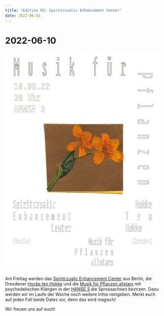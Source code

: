 ```yaml
---
title: "Edition 03: Spiritczualic Enhancement Center"
date: 2022-06-03
---
```


# 2022-06-10

![](/220610.jpg)

Am Freitag werden das [Spiritczualic Enhancement Center](https://www.enhancement.center) aus Berlin, die Dresdener [Hocke ten Hokke](https://www.instagram.de/hokketenhokke) und die [Musik für Pflanzen allstars](about) mit psychedelischen Klängen in der [HANSE 3](https://hanse3.de/) die Sprossachsen bezirzen. Dazu werden wir im Laufe der Woche noch weitere Infos reingeben. Merkt euch auf jeden Fall beide Dates vor, denn das wird magisch!

Wir freuen uns auf euch!

